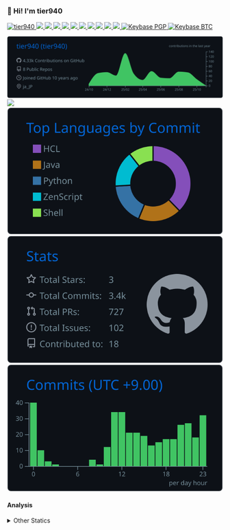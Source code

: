 ### 👋 Hi! I'm tier940

<p align="left"> 
  <a href="https://github.com/tier940/tier940/">
    <img src="https://komarev.com/ghpvc/?username=tier940" alt="tier940" />
  </a>
  <a href="http://twitter.com/tier940">
    <img height="20" src="https://img.shields.io/twitter/follow/tier940?label=Twitter&logo=twitter&style=flat" />
  </a>
  <a href="https://github.com/tier940">
    <img height="20" src="https://img.shields.io/github/followers/tier940?label=follow&logo=github&style=flat" />
  </a>
  <a href="https://www.reddit.com/user/tier940">
    <img height="20" src="https://img.shields.io/reddit/user-karma/combined/tier940?label=Reddit&logo=reddit&style=flat" />
  </a>
  <a href="https://stackoverflow.com/users/17317833/tier940">
    <img height="20" src="https://img.shields.io/stackexchange/stackoverflow/r/17317833?label=StackOverflow&logo=stack-overflow&style=flat" />
  </a>
  <a href="https://zenn.dev/tier940">
    <img height="20" src="https://zenn.badge.nikaera.com/s/tier940/likes" />
  </a>
  <a href="https://zenn.dev/tier940">
    <img height="20" src="https://zenn.badge.nikaera.com/s/tier940/followers" />
  </a>
  <a href="https://zenn.dev/tier940">
    <img height="20" src="https://zenn.badge.nikaera.com/s/tier940/articles" />
  </a>
  <a href="http://qiita.com/tier940">
    <img height="20" src="https://qiita-badge.apiapi.app/s/tier940/posts.svg" />
  </a>
  <a href="http://qiita.com/tier940">
    <img height="20" src="https://qiita-badge.apiapi.app/s/tier940/contributions.svg" />
  </a>
  <a href="https://github.com/tier940/tier940/">
    <img height="20" src="https://github.com/tier940/tier940/actions/workflows/main.yml/badge.svg" />
  </a>
  <a href="https://keybase.io/tier940">
    <img alt="Keybase PGP" src="https://img.shields.io/keybase/pgp/tier940">
  </a>
  <a href="https://keybase.io/tier940">
    <img alt="Keybase BTC" src="https://img.shields.io/keybase/btc/tier940">
  </a>
</p>

[![](https://raw.githubusercontent.com/tier940/tier940/main/profile-summary-card-output/github_dark/0-profile-details.svg)](https://github.com/vn7n24fzkq/github-profile-summary-cards)
[![](https://raw.githubusercontent.com/tier940/tier940/main/profile-summary-card-output/github_dark/1-repos-per-language.svg)](https://github.com/vn7n24fzkq/github-profile-summary-cards) [![](https://raw.githubusercontent.com/tier940/tier940/main/profile-summary-card-output/github_dark/2-most-commit-language.svg)](https://github.com/vn7n24fzkq/github-profile-summary-cards)
[![](https://raw.githubusercontent.com/tier940/tier940/main/profile-summary-card-output/github_dark/3-stats.svg)](https://github.com/vn7n24fzkq/github-profile-summary-cards) [![](https://raw.githubusercontent.com/tier940/tier940/main/profile-summary-card-output/github_dark/4-productive-time.svg)](https://github.com/vn7n24fzkq/github-profile-summary-cards)


#### Analysis
<!-- <img height="150" src="https://github.com/tier940/tier940/blob/master/images/stat.svg" alt="Alternative Text"/> -->

<details>
  <summary>Other Statics</summary>
  <!--START_SECTION:waka-->
![Code Time](http://img.shields.io/badge/Code%20Time-5%2C419%20hrs%2053%20mins-blue)

**🐱 My GitHub Data** 

> 📦 47.5 kB Used in GitHub's Storage 
 > 
> 💼 Opted to Hire
 > 
> 📜 13 Public Repositories 
 > 
> 🔑 6 Private Repositories 
 > 
**I'm an Early 🐤** 

```text
🌞 Morning                2689 commits        ████░░░░░░░░░░░░░░░░░░░░░   16.21 % 
🌆 Daytime                6055 commits        █████████░░░░░░░░░░░░░░░░   36.50 % 
🌃 Evening                6143 commits        █████████░░░░░░░░░░░░░░░░   37.04 % 
🌙 Night                  1700 commits        ███░░░░░░░░░░░░░░░░░░░░░░   10.25 % 
```
📅 **I'm Most Productive on Saturday** 

```text
Monday                   1772 commits        ███░░░░░░░░░░░░░░░░░░░░░░   10.68 % 
Tuesday                  2573 commits        ████░░░░░░░░░░░░░░░░░░░░░   15.51 % 
Wednesday                1995 commits        ███░░░░░░░░░░░░░░░░░░░░░░   12.03 % 
Thursday                 1735 commits        ███░░░░░░░░░░░░░░░░░░░░░░   10.46 % 
Friday                   2390 commits        ████░░░░░░░░░░░░░░░░░░░░░   14.41 % 
Saturday                 3181 commits        █████░░░░░░░░░░░░░░░░░░░░   19.18 % 
Sunday                   2941 commits        ████░░░░░░░░░░░░░░░░░░░░░   17.73 % 
```


📊 **This Week I Spent My Time On** 

```text
🕑︎ Time Zone: Asia/Tokyo

💬 Programming Languages: 
Other                    29 hrs 6 mins       ███████████████░░░░░░░░░░   61.70 % 
YAML                     7 hrs 54 mins       ████░░░░░░░░░░░░░░░░░░░░░   16.77 % 
Markdown                 3 hrs 35 mins       ██░░░░░░░░░░░░░░░░░░░░░░░   07.62 % 
INI                      1 hr 14 mins        █░░░░░░░░░░░░░░░░░░░░░░░░   02.64 % 
Java                     1 hr                █░░░░░░░░░░░░░░░░░░░░░░░░   02.14 % 

🔥 Editors: 
Chrome                   33 hrs 7 mins       ██████████████████░░░░░░░   70.22 % 
VS Code                  13 hrs 1 min        ███████░░░░░░░░░░░░░░░░░░   27.62 % 
IntelliJ IDEA            1 hr 1 min          █░░░░░░░░░░░░░░░░░░░░░░░░   02.16 % 

💻 Operating System: 
Windows                  36 hrs 5 mins       ███████████████████░░░░░░   76.49 % 
Linux                    11 hrs 5 mins       ██████░░░░░░░░░░░░░░░░░░░   23.51 % 
```

**I Mostly Code in Java** 

```text
Java                     13 repos            ████████████░░░░░░░░░░░░░   46.43 % 
HCL                      3 repos             ███░░░░░░░░░░░░░░░░░░░░░░   10.71 % 
ZenScript                3 repos             ███░░░░░░░░░░░░░░░░░░░░░░   10.71 % 
Shell                    2 repos             ██░░░░░░░░░░░░░░░░░░░░░░░   07.14 % 
Python                   2 repos             ██░░░░░░░░░░░░░░░░░░░░░░░   07.14 % 
```



**Timeline**

![Lines of Code chart](https://raw.githubusercontent.com/tier940/tier940/main/assets/bar_graph.png)


 Last Updated on 22/03/2025 00:10:35 UTC
<!--END_SECTION:waka-->
</details>

